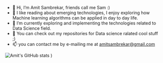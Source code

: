 - 👋 Hi, I’m Amit Sambrekar, friends call me Sam :)
- 👀 I like reading about emerging technologies, I enjoy exploring how Machine learning algorithms can be applied in day to day life.
- 🌱 I’m currently exploring and implementing the technologies related to Data Science field.
- 💞️ You can check out my repositories for Data science ralated cool stuff ;)
- 📫 you can contact me by e-mailing me at amitsambrekar@gmail.com

![Amit's GitHub stats](https://github-readme-stats.vercel.app/api?username=Amit32624&show_icons=true&hide=contribs&theme=radical)
)


<!-- [![Amit's GitHub stats](https://github-readme-stats.vercel.app/api?username=Amit32624&hide=contribs)](https://github.com/anuraghazra/github-readme-stats) -->


<!---
Amit32624/Amit32624 is a ✨ special ✨ repository because its `README.md` (this file) appears on your GitHub profile.
You can click the Preview link to take a look at your changes.
--->


